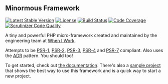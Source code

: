## Minormous Framework

[![Latest Stable Version](https://img.shields.io/packagist/v/minormous/framework.svg)](https://packagist.org/packages/minormous/framework)
[![License](https://img.shields.io/packagist/l/minormous/framework.svg)](https://github.com/minormous/framework/blob/master/LICENSE)
[![Build Status](https://travis-ci.org/minormous/framework.svg)](https://travis-ci.org/minormous/framework)
[![Code Coverage](https://scrutinizer-ci.com/g/minormous/framework/badges/coverage.png?b=master)](https://scrutinizer-ci.com/g/minormous/framework/?branch=master)
[![Scrutinizer Code Quality](https://scrutinizer-ci.com/g/minormous/framework/badges/quality-score.png?b=master)](https://scrutinizer-ci.com/g/minormous/framework/?branch=master)

A tiny and powerful PHP micro-framework created and maintained by the engineering team at [When I Work](http://wheniwork.com).

Attempts to be [PSR-1](http://www.php-fig.org/psr/psr-1/),
[PSR-2](http://www.php-fig.org/psr/psr-2/),
[PSR-3](http://www.php-fig.org/psr/psr-3/),
[PSR-4](http://www.php-fig.org/psr/psr-4/) and
[PSR-7](http://www.php-fig.org/psr/psr-7/) compliant. Also uses the
[ADR](https://github.com/pmjones/adr) pattern. You should too!

To get started, check out [the documentation](https://minormousframework.readthedocs.io).
There's also a [sample project](https://github.com/minormous/project) that shows
the best way to use this framework and is a quick way to start a new project.
